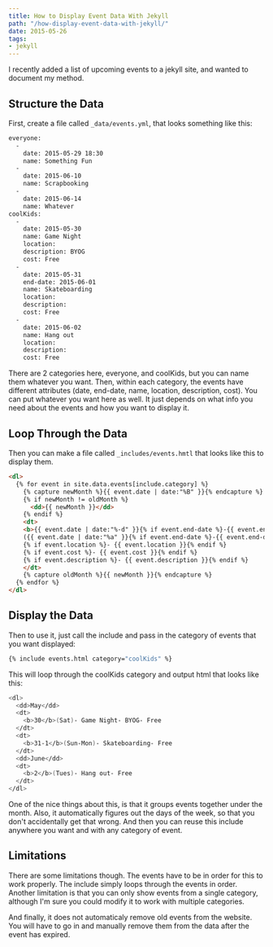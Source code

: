 ```yaml
---
title: How to Display Event Data With Jekyll
path: "/how-display-event-data-with-jekyll/"
date: 2015-05-26
tags:
- jekyll
---
```


I recently added a list of upcoming events to a jekyll site, and wanted to document my method.

## Structure the Data

First, create a file called `_data/events.yml`, that looks something like this:


```bash
everyone:
  -
    date: 2015-05-29 18:30
    name: Something Fun
  -
    date: 2015-06-10
    name: Scrapbooking
  -
    date: 2015-06-14
    name: Whatever
coolKids:
  -
    date: 2015-05-30
    name: Game Night
    location:
    description: BYOG
    cost: Free
  -
    date: 2015-05-31
    end-date: 2015-06-01
    name: Skateboarding
    location:
    description:
    cost: Free
  -
    date: 2015-06-02
    name: Hang out
    location:
    description:
    cost: Free
```

There are 2 categories here, everyone, and coolKids, but you can name them whatever you want. Then, within each category, the events have different attributes (date, end-date, name, location, description, cost). You can put whatever you want here as well. It just depends on what info you need about the events and how you want to display it.

## Loop Through the Data

Then you can make a file called `_includes/events.hmtl` that looks like this to display them.


```html
<dl>
  {% for event in site.data.events[include.category] %}
    {% capture newMonth %}{{ event.date | date:"%B" }}{% endcapture %}
    {% if newMonth != oldMonth %}
      <dd>{{ newMonth }}</dd>
    {% endif %}
    <dt>
    <b>{{ event.date | date:"%-d" }}{% if event.end-date %}-{{ event.end-date | date:"%-d" }}{% endif %}</b>
    ({{ event.date | date:"%a" }}{% if event.end-date %}-{{ event.end-date | date:"%a" }}{% endif %})- {{ event.name }}
    {% if event.location %}- {{ event.location }}{% endif %}
    {% if event.cost %}- {{ event.cost }}{% endif %}
    {% if event.description %}- {{ event.description }}{% endif %}
    </dt>
    {% capture oldMonth %}{{ newMonth }}{% endcapture %}
  {% endfor %}
</dl>
```

## Display the Data

Then to use it, just call the include and pass in the category of events that you want displayed:

```bash
{% include events.html category="coolKids" %}
```

This will loop through the coolKids category and output html that looks like this:

```bash
<dl>
  <dd>May</dd>
  <dt>
    <b>30</b>(Sat)- Game Night- BYOG- Free
  </dt>
  <dt>
    <b>31-1</b>(Sun-Mon)- Skateboarding- Free
  </dt>
  <dd>June</dd>
  <dt>
    <b>2</b>(Tues)- Hang out- Free
  </dt>
</dl>
```

One of the nice things about this, is that it groups events together under the month. Also, it automatically figures out the days of the week, so that you don't accidentally get that wrong. And then you can reuse this include anywhere you want and with any category of event.

## Limitations

There are some limitations though. The events have to be in order for this to work properly. The include simply loops through the events in order. Another limitation is that you can only show events from a single category, although I'm sure you could modify it to work with multiple categories.

And finally, it does not automaticaly remove old events from the website. You will have to go in and manually remove them from the data after the event has expired.
